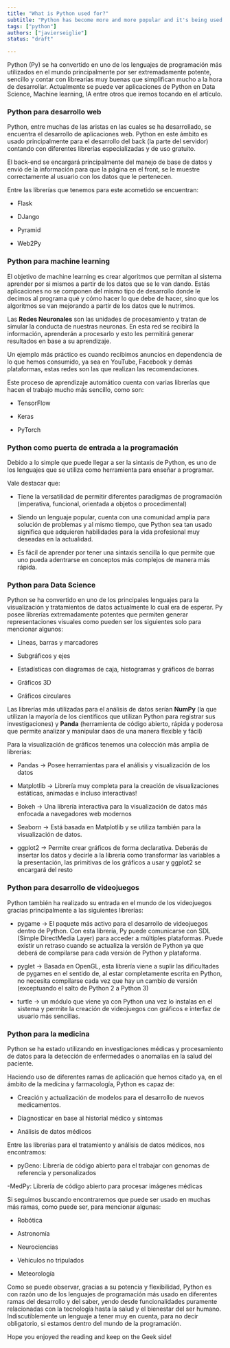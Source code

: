 ```yaml
---
title: "What is Python used for?"
subtitle: "Python has become more and more popular and it's being used on numerous branches on our daily lives. Some of the branches are Machine learning, Data science, Medicine, Introduction to programming, among a long list of others"
tags: ["python"]
authors: ["javierseiglie"]
status: "draft"

---
```


Python (Py) se ha convertido en uno de los lenguajes de programación más utilizados en el mundo principalmente por ser extremadamente potente, sencillo y contar con librearías muy buenas que simplifican mucho a la hora de desarrollar. Actualmente se puede ver aplicaciones de Python en Data Science, Machine learning, IA entre otros que iremos tocando en el artículo. 

  

### Python para desarrollo web 

  

Python, entre muchas de las aristas en las cuales se ha desarrollado, se encuentra el desarrollo de aplicaciones web. Python en este ámbito es usado principalmente para el desarrollo del back (la parte del servidor) contando con diferentes librerías especializadas y de uso gratuito. 

  

El back-end se encargará principalmente del manejo de base de datos y envió de la información para que la página en el front, se le muestre correctamente al usuario con los datos que le pertenecen. 

  

Entre las librerías que tenemos para este acometido se encuentran: 

- Flask 

- DJango 

- Pyramid 

- Web2Py 

  

### Python para machine learning 

  

El objetivo de machine learning es crear algoritmos que permitan al sistema aprender por si mismos a partir de los datos que se le van dando. Estás aplicaciones no se componen del mismo tipo de desarrollo donde le decimos al programa qué y cómo hacer lo que debe de hacer, sino que los algoritmos se van mejorando a partir de los datos que le nutrimos.  

  

Las **Redes Neuronales** son las unidades de procesamiento y tratan de simular la conducta de nuestras neuronas. En esta red se recibirá la información, aprenderán a procesarlo y esto les permitirá generar resultados en base a su aprendizaje.  

  

Un ejemplo más práctico es cuando recibimos anuncios en dependencia de lo que hemos consumido, ya sea en YouTube, Facebook y demás plataformas, estas redes son las que realizan las recomendaciones. 

  

Este proceso de aprendizaje automático cuenta con varias librerías que hacen el trabajo mucho más sencillo, como son: 

- TensorFlow 

- Keras 

- PyTorch 

  

### Python como puerta de entrada a la programación 

  

Debido a lo simple que puede llegar a ser la sintaxis de Python, es uno de los lenguajes que se utiliza como herramienta para enseñar a programar. 

  

Vale destacar que: 

- Tiene la versatilidad de permitir diferentes paradigmas de programación (imperativa, funcional, orientada a objetos o procedimental) 

- Siendo un lenguaje popular, cuenta con una comunidad amplia para solución de problemas y al mismo tiempo, que Python sea tan usado significa que adquieren habilidades para la vida profesional muy deseadas en la actualidad. 

- Es fácil de aprender por tener una sintaxis sencilla lo que permite que uno pueda adentrarse en conceptos más complejos de manera más rápida. 

  

### Python para Data Science 

  

Python se ha convertido en uno de los principales lenguajes para la visualización y tratamientos de datos actualmente lo cual era de esperar. Py posee librerías extremadamente potentes que permiten generar representaciones visuales como pueden ser los siguientes solo para mencionar algunos: 

- Líneas, barras y marcadores 

- Subgráficos y ejes  

- Estadísticas con diagramas de caja, histogramas y gráficos de barras 

- Gráficos 3D 

- Gráficos circulares  

  

Las librerías más utilizadas para el análisis de datos serían **NumPy** (la que utilizan la mayoría de los científicos que utilizan Python para registrar sus investigaciones) y **Panda** (herramienta de código abierto, rápida y poderosa que permite analizar y manipular daos de una manera flexible y fácil) 

  

Para la visualización de gráficos tenemos una colección más amplia de librerías: 

- Pandas -> Posee herramientas para el análisis y visualización de los datos 

- Matplotlib -> Librería muy completa para la creación de visualizaciones estáticas, animadas e incluso interactivas! 

- Bokeh -> Una librería interactiva para la visualización de datos más enfocada a navegadores web modernos 

- Seaborn -> Está basada en Matplotlib y se utiliza también para la visualización de datos. 

- ggplot2 -> Permite crear gráficos de forma declarativa. Deberás de insertar los datos y decirle a la librería como transformar las variables a la presentación, las primitivas de los gráficos a usar y ggplot2 se encargará del resto 

  

### Python para desarrollo de videojuegos 

  

Python también ha realizado su entrada en el mundo de los videojuegos gracias principalmente a las siguientes librerías: 

- pygame -> El paquete más activo para el desarrollo de videojuegos dentro de Python. Con esta librería, Py puede comunicarse con SDL (Simple DirectMedia Layer) para acceder a múltiples plataformas. Puede existir un retraso cuando se actualiza la versión de Python ya que deberá de compilarse para cada versión de Python y plataforma. 

- pyglet -> Basada en OpenGL, esta librería viene a suplir las dificultades de pygames en el sentido de, al estar completamente escrita en Python, no necesita compilarse cada vez que hay un cambio de versión (exceptuando el salto de Python 2 a Python 3) 

- turtle -> un módulo que viene ya con Python una vez lo instalas en el sistema y permite la creación de videojuegos con gráficos e interfaz de usuario más sencillas.  

  

### Python para la medicina 

  

Python se ha estado utilizando en investigaciones médicas y procesamiento de datos para la detección de enfermedades o anomalías en la salud del paciente. 

  

Haciendo uso de diferentes ramas de aplicación que hemos citado ya, en el ámbito de la medicina y farmacología, Python es capaz de: 

- Creación y actualización de modelos para el desarrollo de nuevos medicamentos. 

- Diagnosticar en base al historial médico y síntomas 

- Análisis de datos médicos 

  

Entre las librerías para el tratamiento y análisis de datos médicos, nos encontramos: 

- pyGeno: Librería de código abierto para el trabajar con genomas de referencia y personalizados 

-MedPy: Librería de código abierto para procesar imágenes médicas 

  

Si seguimos buscando encontraremos que puede ser usado en muchas más ramas, como puede ser, para mencionar algunas: 

- Robótica 

- Astronomía 

- Neurociencias 

- Vehículos no tripulados 

- Meteorología 

  

Como se puede observar, gracias a su potencia y flexibilidad, Python es con razón uno de los lenguajes de programación más usado en diferentes ramas del desarrollo y del saber, yendo desde funcionalidades puramente relacionadas con la tecnología hasta la salud y el bienestar del ser humano. Indiscutiblemente un lenguaje a tener muy en cuenta, para no decir obligatorio, si estamos dentro del mundo de la programación. 

  

Hope you enjoyed the reading and keep on the Geek side! 
